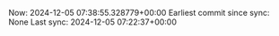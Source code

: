 Now: 2024-12-05 07:38:55.328779+00:00 Earliest commit since sync: None Last sync: 2024-12-05 07:22:37+00:00
